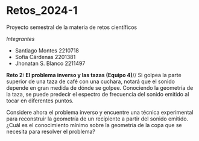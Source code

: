 # Retos_2024-1
Proyecto semestral de la materia de retos científicos

*Integrantes*
- Santiago Montes 2210718
- Sofía Cárdenas 2201381
- Jhonatan S. Blanco 2211497

**Reto 2: El problema inverso y las tazas (Equipo 4)**//
Si golpea la parte superior de una taza de café con una cuchara, notará que el sonido depende en gran medida de dónde se golpee. Conociendo la geometría de la taza, se puede predecir el espectro de frecuencia del sonido emitido al tocar en diferentes puntos.

Considere ahora el problema inverso y encuentre una técnica experimental para reconstruir la geometría de un recipiente a partir del sonido emitido. ¿Cuál es el conocimiento mínimo sobre la geometría de la copa que se necesita para resolver el problema?
